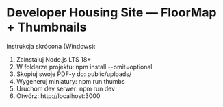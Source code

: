 # Developer Housing Site — FloorMap + Thumbnails
Instrukcja skrócona (Windows):
1) Zainstaluj Node.js LTS 18+
2) W folderze projektu:
   npm install --omit=optional
3) Skopiuj swoje PDF-y do: public/uploads/
4) Wygeneruj miniatury:
   npm run thumbs
5) Uruchom dev serwer:
   npm run dev
6) Otwórz: http://localhost:3000
